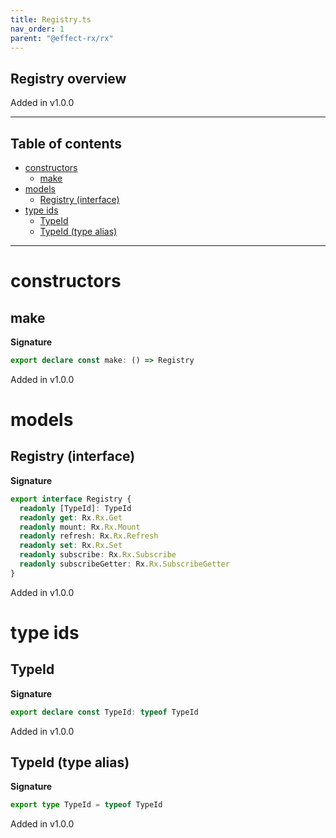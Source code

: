 ```yaml
---
title: Registry.ts
nav_order: 1
parent: "@effect-rx/rx"
---
```


## Registry overview

Added in v1.0.0

---

<h2 class="text-delta">Table of contents</h2>

- [constructors](#constructors)
  - [make](#make)
- [models](#models)
  - [Registry (interface)](#registry-interface)
- [type ids](#type-ids)
  - [TypeId](#typeid)
  - [TypeId (type alias)](#typeid-type-alias)

---

# constructors

## make

**Signature**

```ts
export declare const make: () => Registry
```

Added in v1.0.0

# models

## Registry (interface)

**Signature**

```ts
export interface Registry {
  readonly [TypeId]: TypeId
  readonly get: Rx.Rx.Get
  readonly mount: Rx.Rx.Mount
  readonly refresh: Rx.Rx.Refresh
  readonly set: Rx.Rx.Set
  readonly subscribe: Rx.Rx.Subscribe
  readonly subscribeGetter: Rx.Rx.SubscribeGetter
}
```

Added in v1.0.0

# type ids

## TypeId

**Signature**

```ts
export declare const TypeId: typeof TypeId
```

Added in v1.0.0

## TypeId (type alias)

**Signature**

```ts
export type TypeId = typeof TypeId
```

Added in v1.0.0
